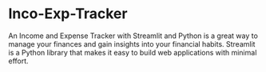 # Inco-Exp-Tracker
An Income and Expense Tracker with Streamlit and Python is a great way to manage your finances and gain insights into your financial habits. Streamlit is a Python library that makes it easy to build web applications with minimal effort.
